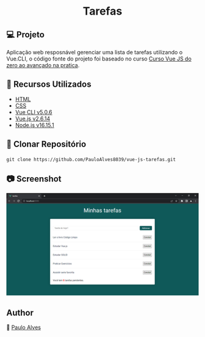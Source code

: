 <h1 align="center">Tarefas</h1>

## :computer: Projeto

Aplicação web resposnável gerenciar uma lista de tarefas utilizando o Vue.CLI, o código fonte do projeto foi baseado no curso 
[Curso Vue JS do zero ao avançado na pratica](https://www.udemy.com/course/curso-vuejs-completo/).

## :wrench: Recursos Utilizados
- [HTML](https://www.w3schools.com/html/)
- [CSS](https://www.w3schools.com/css/)
- [Vue CLI v5.0.6](https://cli.vuejs.org/) 
- [Vue.js v2.6.14](https://vuejs.org/)
- [Node.js v16.15.1](https://nodejs.org/en/)

## :floppy_disk: Clonar Repositório

`git clone https://github.com/PauloAlves8039/vue-js-tarefas.git`

## :camera: Screenshot

<p align="center"> <img src="https://github.com/PauloAlves8039/vue-js-tarefas/blob/master/src/assets/screenshot.png" /></p>

## Author
:boy: [Paulo Alves](https://github.com/PauloAlves8039)
